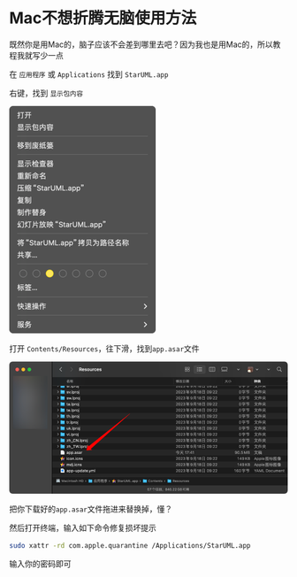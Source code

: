 # Mac不想折腾无脑使用方法
既然你是用Mac的，脑子应该不会差到哪里去吧？因为我也是用Mac的，所以教程我就写少一点

在 `应用程序` 或 `Applications` 找到 `StarUML.app`

右键，找到 `显示包内容`

![showpackage.png](./images/showpackage.png)

打开 `Contents/Resources`，往下滑，找到`app.asar`文件

![asar.png](./images/asar.png)

把你下载好的`app.asar`文件拖进来替换掉，懂？

然后打开终端，输入如下命令修复损坏提示
```bash
sudo xattr -rd com.apple.quarantine /Applications/StarUML.app
```
输入你的密码即可